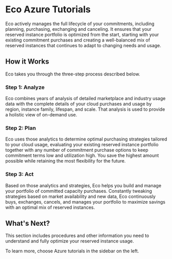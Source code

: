 # Eco Azure Tutorials

Eco actively manages the full lifecycle of your commitments, including planning, purchasing, exchanging and canceling. It ensures that your reserved instance portfolio is optimized from the start, starting with your existing commitment purchases and creating a well-balanced mix of reserved instances that continues to adapt to changing needs and usage.

## How it Works

Eco takes you through the three-step process described below.

### Step 1: Analyze

Eco combines years of analysis of detailed marketplace and industry usage data with the complete details of your cloud purchases and usage by region, instance family, lifespan, and scale. That analysis is used to provide a holistic view of on-demand use.

### Step 2: Plan

Eco uses those analytics to determine optimal purchasing strategies tailored to your cloud usage, evaluating your existing reserved instance portfolio together with any number of commitment purchase options to keep commitment terms low and utilization high. You save the highest amount possible while retaining the most flexibility for the future.

### Step 3: Act

Based on those analytics and strategies, Eco helps you build and manage your portfolio of committed capacity purchases. Constantly tweaking strategies based on market availability and new data, Eco continuously buys, exchanges, cancels, and manages your portfolio to maximize savings with an optimal mix of reserved instances.

## What's Next?

This section includes procedures and other information you need to understand and fully optimize your reserved instance usage.

To learn more, choose Azure tutorials in the sidebar on the left.
